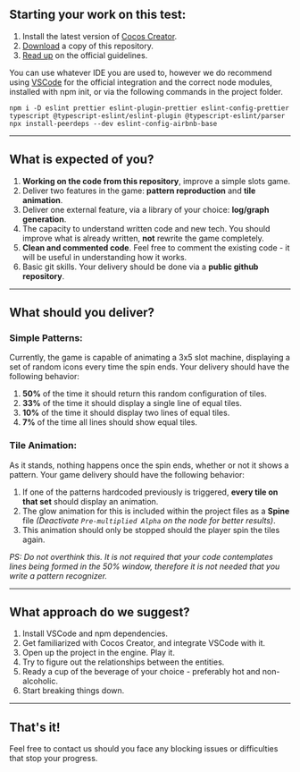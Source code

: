 ## Starting your work on this test:

1. Install the latest version of [Cocos Creator](https://cocos2d-x.org/creator).
2. [Download](https://bitbucket.org/inogames/tests/downloads/) a copy of this repository.
3. [Read up](https://docs.cocos2d-x.org/creator/manual/en/getting-started/coding-setup.html) on the official guidelines.

You can use whatever IDE you are used to, however we do recommend using [VSCode](https://code.visualstudio.com) for the official integration and the correct node modules, installed with npm init, or via the following commands in the project folder.

```
npm i -D eslint prettier eslint-plugin-prettier eslint-config-prettier typescript @typescript-eslint/eslint-plugin @typescript-eslint/parser
npx install-peerdeps --dev eslint-config-airbnb-base
```

---

## What is expected of you?

1. **Working on the code from this repository**, improve a simple slots game.
2. Deliver two features in the game: **pattern reproduction** and **tile animation**.
3. Deliver one external feature, via a library of your choice: **log/graph generation**.
4. The capacity to understand written code and new tech. You should improve what is already written, **not** rewrite the game completely.
5. **Clean and commented code**. Feel free to comment the existing code - it will be useful in understanding how it works.
6. Basic git skills. Your delivery should be done via a **public github repository**.

---

## What should you deliver?

### Simple Patterns:

Currently, the game is capable of animating a 3x5 slot machine, displaying a set of random icons every time the spin ends. Your delivery should have the following behavior:

1. **50%** of the time it should return this random configuration of tiles.
2. **33%** of the time it should display a single line of equal tiles.
3. **10%** of the time it should display two lines of equal tiles.
4. **7%** of the time all lines should show equal tiles.

### Tile Animation:

As it stands, nothing happens once the spin ends, whether or not it shows a pattern. Your game delivery should have the following behavior:

1. If one of the patterns hardcoded previously is triggered, **every tile on that set** should display an animation.
2. The glow animation for this is included within the project files as a **Spine** file *(Deactivate `Pre-multiplied Alpha` on the node for better results)*.
3. This animation should only be stopped should the player spin the tiles again.

*PS: Do not overthink this. It is not required that your code contemplates lines being formed in the 50% window, therefore it is not needed that you write a pattern recognizer.*

---

## What approach do we suggest?

1. Install VSCode and npm dependencies.
2. Get familiarized with Cocos Creator, and integrate VSCode with it.
3. Open up the project in the engine. Play it.
4. Try to figure out the relationships between the entities.
5. Ready a cup of the beverage of your choice - preferably hot and non-alcoholic.
6. Start breaking things down.

---

## That's it!

Feel free to contact us should you face any blocking issues or difficulties that stop your progress. 